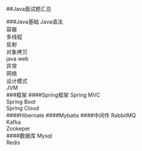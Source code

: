 ##Java面试题汇总

###Java基础
Java语法    
容器  
多线程  
反射  
对象拷贝  
java web  
异常  
网络  
设计模式  
JVM  
###框架
####Spring框架
Spring MVC  
Spring Boot  
Spring Cloud  
####Hibernate
####Mybatis
####中间件
RabbitMQ  
Kafka  
Zookeper  
####数据库
Mysql  
Redis  
